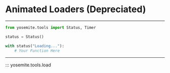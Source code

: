 # Animated Loaders (Depreciated)

---

```python
from yosemite.tools import Status, Timer

status = Status()

with status("Loading..."):
    # Your Function Here
```

---

::: yosemite.tools.load